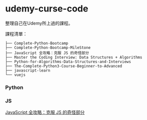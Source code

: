 # udemy-curse-code
整理自己在Udemy所上過的課程。  

課程清單：  
```
├── Complete-Python-Bootcamp
├── Complete-Python-Bootcamp-MileStone
├── JavaScript 全攻略：克服 JS 的奇怪部分
├── Master the Coding Interview: Data Structures + Algorithms
├── Python-for-Algorithms-Data-Structures-and-Interviews
├── The-Complete-Python3-Course-Beginner-to-Advanced
├── javascript-learn
└── vuejs
```

### Python 


### JS
[JavaScript 全攻略：克服 JS 的奇怪部分](https://www.udemy.com/course/javascriptjs/)
